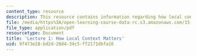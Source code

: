```yaml
---
content_type: resource
description: This resource contains information regarding how local context matters.
file: /media/https%3A/open-learning-course-data-rc.s3.amazonaws.com/15-229-managing-global-integration-spring-2012/9f473e28bd2d28d434c5ff2171dbfa16_MIT15_229S12_lec01.pdf
file_type: application/pdf
resourcetype: Document
title: 'Lecture 1: How Local Context Matters'
uid: 9f473e28-bd2d-28d4-34c5-ff2171dbfa16
---
```

